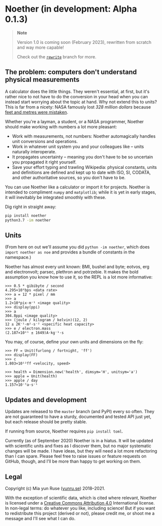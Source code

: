 # Noether (in development: Alpha 0.1.3)

> **Note**
>
> Version 1.0 is coming soon (February 2023), rewritten from scratch and way more capable!
>
> Check out the [`rewrite`](https://github.com/yunruse/Noether/tree/rewrite) branch for more.

## The problem: computers don't understand physical measurements

A calculator does the little things. They weren't essential, at first, but it's rather nice to not have to do the conversion in your head when you can instead start worrying about the topic at hand. Why not extend this to units? This is far from a nicety: NASA famously lost *328 million dollars* because [feet and metres were mistaken](https://medium.com/predict/a-328-million-dollar-conversion-error-f6d525c85fd2). 

Whether you're a layman, a student, or a NASA programmer, Noether should make working with numbers a lot more pleasant:

- Work with measurements, not numbers: Noether automagically handles unit conversions and operations.
- Work in whatever unit system you and your colleagues like – units naturally interoperate.
- It propagates uncertainty – meaning you don't have to be so uncertain you propagated it right yourself.
- Save your effort typing and trawling Wikipedia: physical constants, units and definitions are defined and kept up to date with ISO, SI, CODATA, and other authoritative sources, so you don't have to be.

You can use Noether like a calculator or import it for projects. Noether is intended to compliment `numpy` and `matplotlib`; while it is yet in early stages, it will inevitably be integrated smoothly with these.

Dig right in straight away:

```bash
pip install noether
python3.7 -im noether
```

## Units

(From here on out we'll assume you did `python -im noether`, which does `import noether as noe` and provides a bundle of constants in the namespace.)

Noether has almost every unit known: BMI, bushel and byte; eotvos, erg and electronvolt; parsec, plethron and potrzebie. It makes the bold assumption you know how to use it, so the REPL is a lot more informative:

```
>>> 0.5 * gibibyte / second
4.295×10⁹bps <data rate>
>>> a = 12 * pixel / mm
>>> a
1.2×10⁴pix·m⁻¹ <image quality>
>>> display(ppi)
>>> a
304.8ppi <image quality>
>>> (joule / kilogram / kelvin)(12, 2)
12 ± 2K⁻¹·m²·s⁻² <specific heat capacity>
>>> e / electron.mass
(2.187×10¹¹ ± 1649)A·kg⁻¹·s
```

You may, of course, define your own units and dimensions on the fly:

```
>>> FF = Unit(furlong / fortnight, 'ff')
>>> display(FF)
>>> c
1.803×10¹²ff <velocity, speed>

>>> health = Dimension.new('health', dimsym='H', unitsym='a')
>>> apple = Unit(health)
>>> apple / day
1.157×10⁻⁵a·s⁻¹
```

## Updates and development

Updates are released to the `master` branch (and PyPI) every so often. They are not guaranteed to have a sturdy, documented and tested API just yet, but each release should be pretty stable.

If running from source, Noether requires `pip install toml`.

Currently (as of September 2020) Noether is in a hiatus. It will be updated with scientific units and fixes as I discover them, but no major systematic changes will be made. I have ideas, but they will need a lot more refactoring than I can spare. Please feel free to raise issues or feature requests on GitHub, though, and I'll be more than happy to get working on them.

## Legal

Copyright (c) Mia yun Ruse ([yunru.se]) 2018–2021.

With the exception of scientific data, which is cited where relevant,
Noether is licensed under a [Creative Commons Attribution 4.0](cc) International
license. In non-legal terms: do whatever you like, including science! But if you
want to redistribute this project (derived or not), please credit me, or shoot me a
message and I'll see what I can do.

[yunru.se]: https://yunru.se/
[cc]: https://creativecommons.org/licenses/by/4.0/
